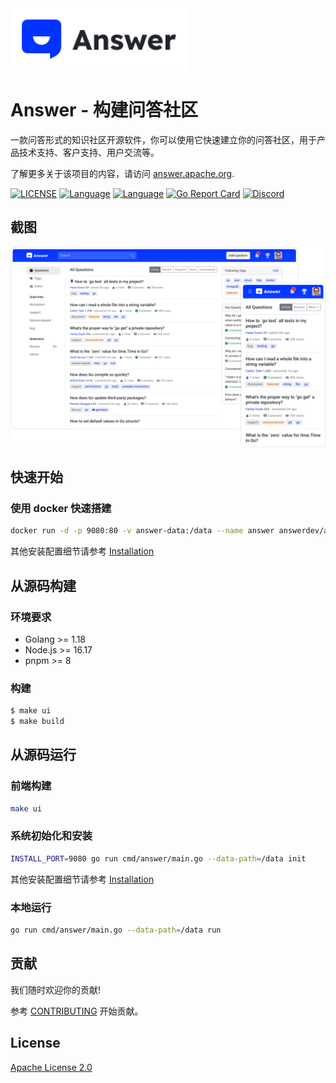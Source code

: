 <a href="https://answer.apache.org">
    <img alt="logo" src="docs/img/logo.svg" height="99px">
</a>

# Answer - 构建问答社区

一款问答形式的知识社区开源软件，你可以使用它快速建立你的问答社区，用于产品技术支持、客户支持、用户交流等。

了解更多关于该项目的内容，请访问 [answer.apache.org](https://answer.apache.org).

[![LICENSE](https://img.shields.io/github/license/apache/incubator-answer)](https://github.com/apache/incubator-answer/blob/main/LICENSE)
[![Language](https://img.shields.io/badge/language-go-blue.svg)](https://golang.org/)
[![Language](https://img.shields.io/badge/language-react-blue.svg)](https://reactjs.org/)
[![Go Report Card](https://goreportcard.com/badge/github.com/apache/incubator-answer)](https://goreportcard.com/report/github.com/apache/incubator-answer)
[![Discord](https://img.shields.io/badge/discord-chat-5865f2?logo=discord&logoColor=f5f5f5)](https://discord.gg/Jm7Y4cbUej)

## 截图

![screenshot](docs/img/screenshot.png)

## 快速开始

### 使用 docker 快速搭建

```bash
docker run -d -p 9080:80 -v answer-data:/data --name answer answerdev/answer:latest
```

其他安装配置细节请参考 [Installation](https://answer.apache.org/docs/installation)

## 从源码构建

### 环境要求
- Golang >= 1.18
- Node.js >= 16.17
- pnpm >= 8

### 构建
```bash
$ make ui
$ make build
```

## 从源码运行

### 前端构建

```bash
make ui
```

### 系统初始化和安装

```bash
INSTALL_PORT=9080 go run cmd/answer/main.go --data-path=/data init
```

其他安装配置细节请参考 [Installation](https://answer.apache.org/docs/installation)

### 本地运行

```bash
go run cmd/answer/main.go --data-path=/data run
```

## 贡献

我们随时欢迎你的贡献!

参考 [CONTRIBUTING](https://answer.apache.org/docs/development/contributing/) 开始贡献。

## License

[Apache License 2.0](https://github.com/apache/incubator-answer/blob/main/LICENSE)
